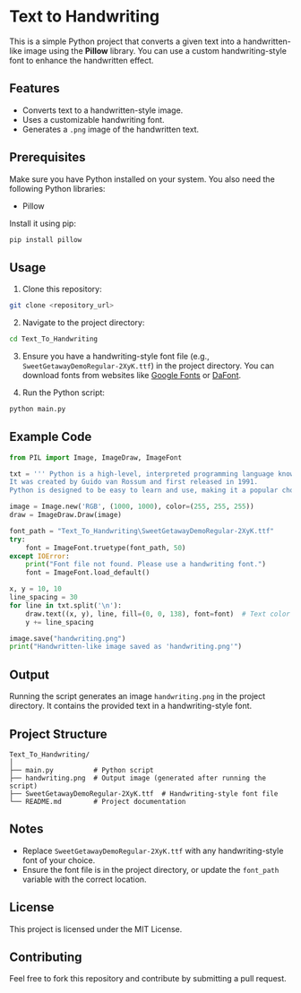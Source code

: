 # Text to Handwriting

This is a simple Python project that converts a given text into a handwritten-like image using the **Pillow** library. You can use a custom handwriting-style font to enhance the handwritten effect.

## Features
- Converts text to a handwritten-style image.
- Uses a customizable handwriting font.
- Generates a `.png` image of the handwritten text.

## Prerequisites
Make sure you have Python installed on your system. You also need the following Python libraries:

- Pillow

Install it using pip:
```bash
pip install pillow
```

## Usage
1. Clone this repository:
```bash
git clone <repository_url>
```

2. Navigate to the project directory:
```bash
cd Text_To_Handwriting
```

3. Ensure you have a handwriting-style font file (e.g., `SweetGetawayDemoRegular-2XyK.ttf`) in the project directory. You can download fonts from websites like [Google Fonts](https://fonts.google.com/) or [DaFont](https://www.dafont.com/).

4. Run the Python script:
```bash
python main.py
```

## Example Code
```python
from PIL import Image, ImageDraw, ImageFont

txt = ''' Python is a high-level, interpreted programming language known for its simplicity, readability, and versatility.
It was created by Guido van Rossum and first released in 1991. 
Python is designed to be easy to learn and use, making it a popular choice for both beginners and experienced programmers.'''

image = Image.new('RGB', (1000, 1000), color=(255, 255, 255)) 
draw = ImageDraw.Draw(image)

font_path = "Text_To_Handwriting\SweetGetawayDemoRegular-2XyK.ttf" 
try:
    font = ImageFont.truetype(font_path, 50)
except IOError:
    print("Font file not found. Please use a handwriting font.")
    font = ImageFont.load_default()

x, y = 10, 10  
line_spacing = 30  
for line in txt.split('\n'):
    draw.text((x, y), line, fill=(0, 0, 138), font=font)  # Text color
    y += line_spacing

image.save("handwriting.png")
print("Handwritten-like image saved as 'handwriting.png'")
```

## Output
Running the script generates an image `handwriting.png` in the project directory. It contains the provided text in a handwriting-style font.

## Project Structure
```
Text_To_Handwriting/
│
├── main.py          # Python script
├── handwriting.png  # Output image (generated after running the script)
├── SweetGetawayDemoRegular-2XyK.ttf  # Handwriting-style font file
└── README.md        # Project documentation
```

## Notes
- Replace `SweetGetawayDemoRegular-2XyK.ttf` with any handwriting-style font of your choice.
- Ensure the font file is in the project directory, or update the `font_path` variable with the correct location.

## License
This project is licensed under the MIT License.

## Contributing
Feel free to fork this repository and contribute by submitting a pull request.
